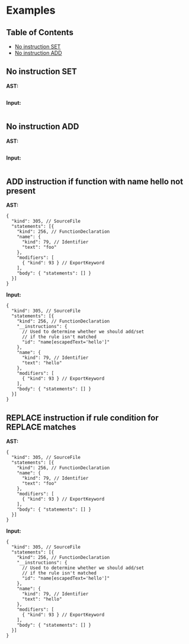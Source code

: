 # Examples

## Table of Contents

- [No instruction SET](no-instruction-set)
- [No instruction ADD](no-instruction-add)

## No instruction SET

**AST:**

```jsonc
```

**Input:**

```jsonc
```

## No instruction ADD

**AST:**

```jsonc
```

**Input:**

```jsonc
```

## ADD instruction if function with name hello not present

**AST:**

```jsonc
{
  "kind": 305, // SourceFile
  "statements": [{
    "kind": 256, // FunctionDeclaration
    "name": {
      "kind": 79, // Identifier
      "text": "foo"
    },
    "modifiers": [
      { "kind": 93 } // ExportKeyword
    ],
    "body": { "statements": [] }
  }]
}
```

**Input:**

```jsonc
{
  "kind": 305, // SourceFile
  "statements": [{
    "kind": 256, // FunctionDeclaration
    "__instructions": {
      // Used to determine whether we should add/set
      // if the rule isn't matched
      "id": "name[escapedText='hello']"
    },
    "name": {
      "kind": 79, // Identifier
      "text": "hello"
    },
    "modifiers": [
      { "kind": 93 } // ExportKeyword
    ],
    "body": { "statements": [] }
  }]
}
```

## REPLACE instruction if rule condition for REPLACE matches

**AST:**

```jsonc
{
  "kind": 305, // SourceFile
  "statements": [{
    "kind": 256, // FunctionDeclaration
    "name": {
      "kind": 79, // Identifier
      "text": "foo"
    },
    "modifiers": [
      { "kind": 93 } // ExportKeyword
    ],
    "body": { "statements": [] }
  }]
}
```

**Input:**

```jsonc
{
  "kind": 305, // SourceFile
  "statements": [{
    "kind": 256, // FunctionDeclaration
    "__instructions": {
      // Used to determine whether we should add/set
      // if the rule isn't matched
      "id": "name[escapedText='hello']"
    },
    "name": {
      "kind": 79, // Identifier
      "text": "hello"
    },
    "modifiers": [
      { "kind": 93 } // ExportKeyword
    ],
    "body": { "statements": [] }
  }]
}
```
